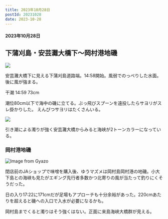 ```yaml
---
title: 2023年10月28日
postId: 20231028
date: 2023-10-28
---
```

#### 2023年10月28日

## 下蒲刈島・安芸灘大橋下〜岡村港地磯

![](https://i.gyazo.com/8f53989035fdf13ddab945fe54d7b1a5.jpg)

安芸灘大橋下に見える下蒲刈島道路端。14:58開始。風弱でのっぺりした水面。後に風が強まる。

干潮 14:59 73cm 

潮位80cm以下で海中の磯に立てる。ぶっ飛びスプーンを遠投したらサヨリがスレ掛かりした。
えんぴつサヨリはたくさんいる。

![](https://i.gyazo.com/b91ac5726e8453d8343c28964c8e7b93.jpg)

引き潮による濁りが強く安芸灘大橋からみると海峡が2トーンカラーになっている。

### 岡村港地磯

![Image from Gyazo](https://i.gyazo.com/5d3c8d83b74a3b392294782fd97d5919.jpg)

閉店前のJAショップで味噌を購入後、ゆうマズメは岡村島岡村港の地磯。小大下島との海峡も見たがエギング先行者多数かつ北寄りの風が当たって釣りにくそうだった。

日の入り17:22に171cmだが足場もアプローチも十分余裕があった。220cmあたりを超えると磯への入口で入水が必要になるかも。

岡村島までくると濁りはそう強くはない。正面に来島海峡大橋群が見える。